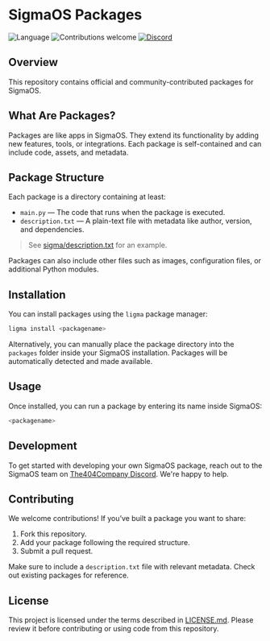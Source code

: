 # SigmaOS Packages
![Language](https://img.shields.io/badge/language-python-blue)
![Contributions welcome](https://img.shields.io/badge/contributions-welcome-brightgreen)
[![Discord](https://img.shields.io/discord/1362801147202638145?label=discord)](https://discord.gg/KxUfgTszjN)

## Overview

This repository contains official and community-contributed packages for SigmaOS.

## What Are Packages?

Packages are like apps in SigmaOS. They extend its functionality by adding new features, tools, or integrations. Each package is self-contained and can include code, assets, and metadata.

## Package Structure

Each package is a directory containing at least:

- `main.py` — The code that runs when the package is executed.
- `description.txt` — A plain-text file with metadata like author, version, and dependencies.  
> See [sigma/description.txt](sigma/description.txt) for an example.

Packages can also include other files such as images, configuration files, or additional Python modules.

## Installation

You can install packages using the `ligma` package manager:

```sh
ligma install <packagename>
```

Alternatively, you can manually place the package directory into the `packages` folder inside your SigmaOS installation. Packages will be automatically detected and made available.


## Usage

Once installed, you can run a package by entering its name inside SigmaOS:

```sh
<packagename>
```

## Development

To get started with developing your own SigmaOS package, reach out to the SigmaOS team on [The404Company Discord](https://discord.gg/KxUfgTszjN). We're happy to help.

## Contributing

We welcome contributions! If you’ve built a package you want to share:

1. Fork this repository.
2. Add your package following the required structure.
3. Submit a pull request.

Make sure to include a `description.txt` file with relevant metadata. Check out existing packages for reference.

## License

This project is licensed under the terms described in [LICENSE.md](LICENSE.md). Please review it before contributing or using code from this repository.

